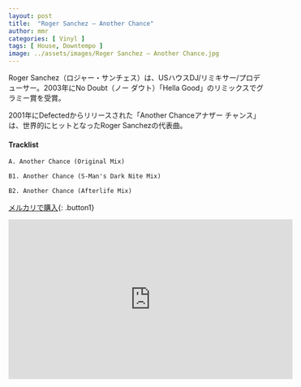 ```yaml
---
layout: post
title:  "Roger Sanchez – Another Chance"
author: mmr
categories: [ Vinyl ]
tags: [ House, Downtempo ]
image: ../assets/images/Roger Sanchez – Another Chance.jpg
---
```


Roger Sanchez（ロジャー・サンチェス）は、USハウスDJ/リミキサー/プロデューサー。2003年にNo Doubt（ノー ダウト）「Hella Good」のリミックスでグラミー賞を受賞。

2001年にDefectedからリリースされた「Another Chanceアナザー チャンス」は、世界的にヒットとなったRoger Sanchezの代表曲。

#### Tracklist
```md
A. Another Chance (Original Mix)

B1. Another Chance (S-Man's Dark Nite Mix)

B2. Another Chance (Afterlife Mix)
```

[メルカリで購入](https://jp.mercari.com/item/m78518040318?afid=6142608987){: .button1}

<iframe width="560" height="315" src="https://www.youtube.com/embed/Pf4fiP7SQF8?si=ex7CG-N5nJs6gqwb" title="YouTube video player" frameborder="0" allow="accelerometer; autoplay; clipboard-write; encrypted-media; gyroscope; picture-in-picture; web-share" referrerpolicy="strict-origin-when-cross-origin" allowfullscreen></iframe>